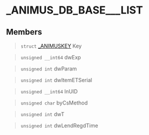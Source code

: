 # _ANIMUS_DB_BASE___LIST
 
## Members
 
> `struct` [_ANIMUSKEY](lua/classes/_ANIMUSKEY.md) Key
 
> `unsigned __int64` dwExp
 
> `unsigned int` dwParam
 
> `unsigned int` dwItemETSerial
 
> `unsigned __int64` lnUID
 
> `unsigned char` byCsMethod
 
> `unsigned int` dwT
 
> `unsigned int` dwLendRegdTime
 
